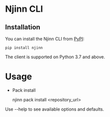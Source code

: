 # Njinn CLI

## Installation

You can install the Njinn CLI from [PyPI](https://pypi.org/project/njinn/):

    pip install njinn

The client is supported on Python 3.7 and above.

# Usage

- Pack install

    njinn pack install <repository_url>

Use --help to see available options and defaults.